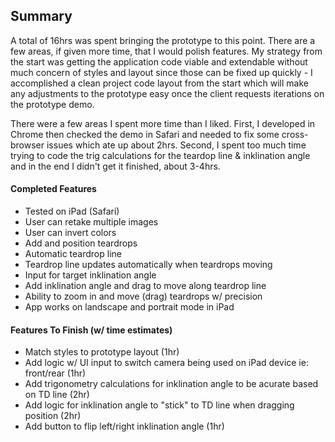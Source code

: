 ## Summary

A total of 16hrs was spent bringing the prototype to this point. There are a few areas, 
if given more time, that I would polish features. My strategy from the start was getting 
the application code viable and extendable without much concern of styles and layout
since those can be fixed up quickly - I accomplished a clean project code layout 
from the start which will make any adjustments to the prototype easy once the client 
requests iterations on the prototype demo.

There were a few areas I spent more time than I liked. First, I developed in Chrome then 
checked the demo in Safari and needed to fix some cross-browser issues which ate up about 2hrs.
Second, I spent too much time trying to code the trig calculations for the teardop line & inklination 
angle and in the end I didn't get it finished, about 3-4hrs.

#### Completed Features
- Tested on iPad (Safari)
- User can retake multiple images
- User can invert colors
- Add and position teardrops
- Automatic teardrop line
- Teardrop line updates automatically when teardrops moving
- Input for target inklination angle
- Add inklination angle and drag to move along teardrop line
- Ability to zoom in and move (drag) teardrops w/ precision
- App works on landscape and portrait mode in iPad
 
#### Features To Finish (w/ time estimates)
- Match styles to prototype layout (1hr)
- Add logic w/ UI input to switch camera being used on iPad device ie: front/rear (1hr)
- Add trigonometry calculations for inklination angle to be acurate based on TD line (2hr)
- Add logic for inklination angle to "stick" to TD line when dragging position (2hr)
- Add button to flip left/right inklination angle (1hr)
